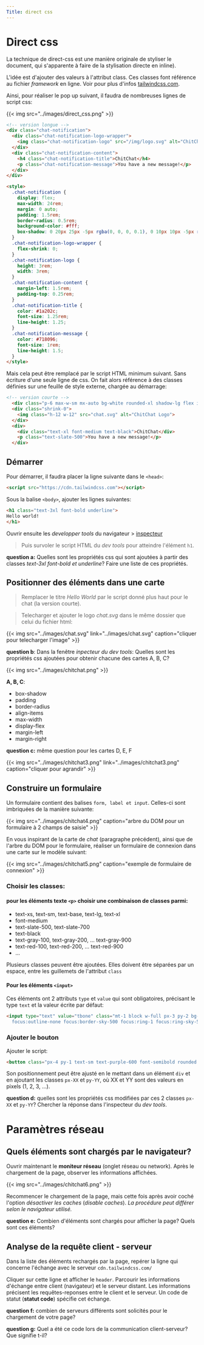 ```yaml
---
Title: direct css
---
```


# Direct css
La technique de direct-css est une manière originale de styliser le document, qui s'apparente à faire de la stylisation directe en inline).

L'idée est d'ajouter des valeurs à l'attribut class. Ces classes font référence au fichier *framework* en ligne. Voir pour plus d'infos [tailwindcss.com](https://tailwindcss.com/docs/utility-first).

Ainsi, pour réaliser le pop up suivant, il faudra de nombreuses lignes de script css:

{{< img src="../images/direct_css.png" >}}

```html
<!-- version longue -->
<div class="chat-notification">
  <div class="chat-notification-logo-wrapper">
    <img class="chat-notification-logo" src="/img/logo.svg" alt="ChitChat Logo">
  </div>
  <div class="chat-notification-content">
    <h4 class="chat-notification-title">ChitChat</h4>
    <p class="chat-notification-message">You have a new message!</p>
  </div>
</div>

<style>
  .chat-notification {
    display: flex;
    max-width: 24rem;
    margin: 0 auto;
    padding: 1.5rem;
    border-radius: 0.5rem;
    background-color: #fff;
    box-shadow: 0 20px 25px -5px rgba(0, 0, 0, 0.1), 0 10px 10px -5px rgba(0, 0, 0, 0.04);
  }
  .chat-notification-logo-wrapper {
    flex-shrink: 0;
  }
  .chat-notification-logo {
    height: 3rem;
    width: 3rem;
  }
  .chat-notification-content {
    margin-left: 1.5rem;
    padding-top: 0.25rem;
  }
  .chat-notification-title {
    color: #1a202c;
    font-size: 1.25rem;
    line-height: 1.25;
  }
  .chat-notification-message {
    color: #718096;
    font-size: 1rem;
    line-height: 1.5;
  }
</style>
```

Mais cela peut être remplacé par le script HTML minimum suivant. Sans écriture d'une seule ligne de css. On fait alors référence à des classes définies sur une feuille de style externe, chargée au démarrage:

```html
<!-- version courte -->
  <div class="p-6 max-w-sm mx-auto bg-white rounded-xl shadow-lg flex items-center space-x-4">
  <div class="shrink-0">
    <img class="h-12 w-12" src="chat.svg" alt="ChitChat Logo">
  </div>
  <div>
    <div class="text-xl font-medium text-black">ChitChat</div>
    <p class="text-slate-500">You have a new message!</p>
  </div>
```

## Démarrer


Pour démarrer, il faudra placer la ligne suivante dans le `<head>`:

```html
<script src="https://cdn.tailwindcss.com"></script>
```

Sous la balise `<body>`, ajouter les lignes suivantes:

```html
<h1 class="text-3xl font-bold underline">
Hello world!
</h1>
``` 

Ouvrir ensuite les *developper tools* du navigateur > [inspecteur](https://developer.mozilla.org/fr/docs/Learn/CSS/Building_blocks/Debugging_CSS)

> Puis survoler le script HTML du *dev tools* pour atteindre l'élément `h1`.

**question a:** Quelles sont les propriétés css qui sont ajoutées à partir des classes *text-3xl font-bold et underline*? Faire une liste de ces propriétés.


## Positionner des éléments dans une carte
> Remplacer le titre *Hello World* par le script donné plus haut pour le chat (la version courte).

> Telecharger et ajouter le logo *chat.svg* dans le même dossier que celui du fichier html: 

{{< img src="../images/chat.svg" link="../images/chat.svg" caption="cliquer pour telecharger l'image" >}} 


**question b**: Dans la fenêtre *inpecteur du dev tools*: Quelles sont les propriétés css ajoutées pour obtenir chacune des cartes A, B, C?

{{< img src="../images/chitchat.png" >}}

**A, B, C**:

* box-shadow
* padding
* border-radius
* align-items
* max-width
* display-flex
* margin-left
* margin-right

**question c:** même question pour les cartes D, E, F

{{< img src="../images/chitchat3.png" link="../images/chitchat3.png" caption="cliquer pour agrandir" >}}

## Construire un formulaire
Un formulaire contient des balises `form, label et input`. Celles-ci sont imbriquées de la manière suivante:

{{< img src="../images/chitchat4.png" caption="arbre du DOM pour un formulaire à 2 champs de saisie" >}}

En vous inspirant de la carte de *chat* (paragraphe précédent), ainsi que de l'arbre du DOM pour le formulaire, réaliser un formulaire de connexion dans une carte sur le modèle suivant:

{{< img src="../images/chitchat5.png" caption="exemple de formulaire de connexion" >}}

### Choisir les classes:
#### pour les éléments texte `<p>` choisir une combinaison de classes parmi: 


* text-xs, text-sm, text-base, text-lg, text-xl 
* font-medium 
* text-slate-500, text-slate-700 
* text-black
* text-gray-100, text-gray-200, ... text-gray-900
* text-red-100, text-red-200, ... text-red-900
* ...

Plusieurs classes peuvent être ajoutées. Elles doivent être séparées par un espace, entre les guillemets de l'attribut `class`

#### Pour les éléments `<input>`
Ces éléments ont 2 attributs `type` et `value` qui sont obligatoires, précisant le type `text` et la valeur écrite par défaut:


```html
<input type="text" value="tbone" class="mt-1 block w-full px-3 py-2 bg-white border border-slate-300 rounded-md text-sm placeholder-slate-400 text-gray-400
  focus:outline-none focus:border-sky-500 focus:ring-1 focus:ring-sky-500 focus:text-gray-700"/>
```

### Ajouter le bouton
Ajouter le script:

```html
<button class="px-4 py-1 text-sm text-purple-600 font-semibold rounded border border-purple-200 hover:text-white hover:bg-purple-600 hover:border-transparent focus:outline-none focus:ring-2 focus:ring-purple-600 focus:ring-offset-2">Log in</button> 
```

Son positionnement peut être ajusté en le mettant dans un élément `div` et en ajoutant les classes `px-XX` et `py-YY`, où XX et YY sont des valeurs en pixels (1, 2, 3, ...).

**question d:** quelles sont les propriétés css modifiées par ces 2 classes `px-XX` et `py-YY`? Chercher la réponse dans l'inspecteur du *dev tools*.

# Paramètres réseau
## Quels éléments sont chargés par le navigateur?
Ouvrir maintenant le **moniteur réseau** (onglet réseau ou network).
Après le chargement de la page, observer les informations affichées.

{{< img src="../images/chitchat6.png" >}}

Recommencer le chargement de la page, mais cette fois après avoir coché l'option *désactiver les caches* (*disable caches*). *La procédure peut différer selon le navigateur utilisé.*

**question e:** Combien d'éléments sont chargés pour afficher la page? Quels sont ces éléments?

## Analyse de la requête client - serveur
Dans la liste des éléments rechargés par la page, repérer la ligne qui concerne l'échange avec le serveur `cdn.tailwindcss.com/`

Cliquer sur cette ligne et afficher le `header`. Parcourir les informations d'échange entre client (navigateur) et le serveur distant. Les informations précisent les requêtes-reponses entre le client et le serveur. Un code de statut (**statut code**) spécifie cet échange. 


**question f:** combien de serveurs différents sont solicités pour le chargement de votre page?

**question g:** Quel a été ce code lors de la communication client-serveur? Que signifie t-il? 






